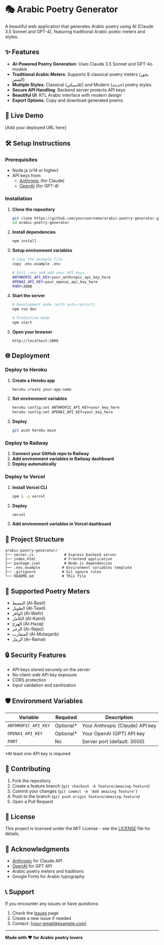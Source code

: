 # 🎭 Arabic Poetry Generator

A beautiful web application that generates Arabic poetry using AI (Claude 3.5 Sonnet and GPT-4), featuring traditional Arabic poetic meters and styles.

## ✨ Features

- **AI-Powered Poetry Generation**: Uses Claude 3.5 Sonnet and GPT-4o models
- **Traditional Arabic Meters**: Supports 8 classical poetry meters (بحور الشعر)
- **Multiple Styles**: Classical (كلاسيكي) and Modern (حديث) poetry styles
- **Secure API Handling**: Backend server protects API keys
- **Beautiful UI**: RTL Arabic interface with modern design
- **Export Options**: Copy and download generated poems

## 🚀 Live Demo

[Add your deployed URL here]

## 🛠️ Setup Instructions

### Prerequisites

- Node.js (v14 or higher)
- API keys from:
  - [Anthropic](https://console.anthropic.com/) (for Claude)
  - [OpenAI](https://platform.openai.com/) (for GPT-4)

### Installation

1. **Clone the repository**
   ```bash
   git clone https://github.com/yourusername/arabic-poetry-generator.git
   cd arabic-poetry-generator
   ```

2. **Install dependencies**
   ```bash
   npm install
   ```

3. **Setup environment variables**
   ```bash
   # Copy the example file
   copy .env.example .env
   
   # Edit .env and add your API keys
   ANTHROPIC_API_KEY=your_anthropic_api_key_here
   OPENAI_API_KEY=your_openai_api_key_here
   PORT=3000
   ```

4. **Start the server**
   ```bash
   # Development mode (with auto-restart)
   npm run dev
   
   # Production mode
   npm start
   ```

5. **Open your browser**
   ```
   http://localhost:3000
   ```

## 🌐 Deployment

### Deploy to Heroku

1. **Create a Heroku app**
   ```bash
   heroku create your-app-name
   ```

2. **Set environment variables**
   ```bash
   heroku config:set ANTHROPIC_API_KEY=your_key_here
   heroku config:set OPENAI_API_KEY=your_key_here
   ```

3. **Deploy**
   ```bash
   git push heroku main
   ```

### Deploy to Railway

1. **Connect your GitHub repo to Railway**
2. **Add environment variables in Railway dashboard**
3. **Deploy automatically**

### Deploy to Vercel

1. **Install Vercel CLI**
   ```bash
   npm i -g vercel
   ```

2. **Deploy**
   ```bash
   vercel
   ```

3. **Add environment variables in Vercel dashboard**

## 📁 Project Structure

```
arabic-poetry-generator/
├── server.js              # Express backend server
├── index.html             # Frontend application
├── package.json           # Node.js dependencies
├── .env.example          # Environment variables template
├── .gitignore            # Git ignore rules
└── README.md             # This file
```

## 🎨 Supported Poetry Meters

- البسيط (Al-Basit)
- الطويل (At-Tawil)
- الوافر (Al-Wafir)
- الكامل (Al-Kamil)
- الهزج (Al-Hazaj)
- الرجز (Ar-Rajaz)
- المتقارب (Al-Mutaqarib)
- الرمل (Ar-Ramal)

## 🔒 Security Features

- API keys stored securely on the server
- No client-side API key exposure
- CORS protection
- Input validation and sanitization

## 🛡️ Environment Variables

| Variable | Required | Description |
|----------|----------|-------------|
| `ANTHROPIC_API_KEY` | Optional* | Your Anthropic (Claude) API key |
| `OPENAI_API_KEY` | Optional* | Your OpenAI (GPT) API key |
| `PORT` | No | Server port (default: 3000) |

*At least one API key is required

## 🤝 Contributing

1. Fork the repository
2. Create a feature branch (`git checkout -b feature/amazing-feature`)
3. Commit your changes (`git commit -m 'Add amazing feature'`)
4. Push to the branch (`git push origin feature/amazing-feature`)
5. Open a Pull Request

## 📝 License

This project is licensed under the MIT License - see the [LICENSE](LICENSE) file for details.

## 🙏 Acknowledgments

- [Anthropic](https://www.anthropic.com/) for Claude API
- [OpenAI](https://openai.com/) for GPT API
- Arabic poetry meters and traditions
- Google Fonts for Arabic typography

## 📞 Support

If you encounter any issues or have questions:

1. Check the [Issues](https://github.com/yourusername/arabic-poetry-generator/issues) page
2. Create a new issue if needed
3. Contact: [your-email@example.com]

---

**Made with ❤️ for Arabic poetry lovers**
